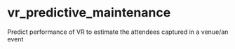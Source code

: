 # vr_predictive_maintenance
Predict performance of VR to estimate the  attendees captured in a venue/an event

